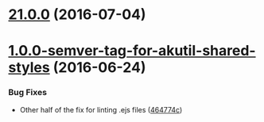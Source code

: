 <a name="21.0.0"></a>
# [21.0.0](https://aui-team-bot/https://bitbucket.org/atlassian/atlaskit/compare/1.0.0-semver-tag-for-akutil-shared-styles...v21.0.0) (2016-07-04)



<a name="1.0.0-semver-tag-for-akutil-shared-styles"></a>
# [1.0.0-semver-tag-for-akutil-shared-styles](https://aui-team-bot/https://bitbucket.org/atlassian/atlaskit/compare/464774c...1.0.0-semver-tag-for-akutil-shared-styles) (2016-06-24)


### Bug Fixes

* Other half of the fix for linting .ejs files ([464774c](https://aui-team-bot/https://bitbucket.org/atlassian/atlaskit/commits/464774c))



